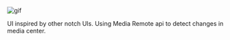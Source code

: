 ![gif](https://github.com/user-attachments/assets/8e36e9f6-81cb-4836-aceb-e9b4724345d3)

UI inspired by other notch UIs. Using Media Remote api to detect changes in media center.
